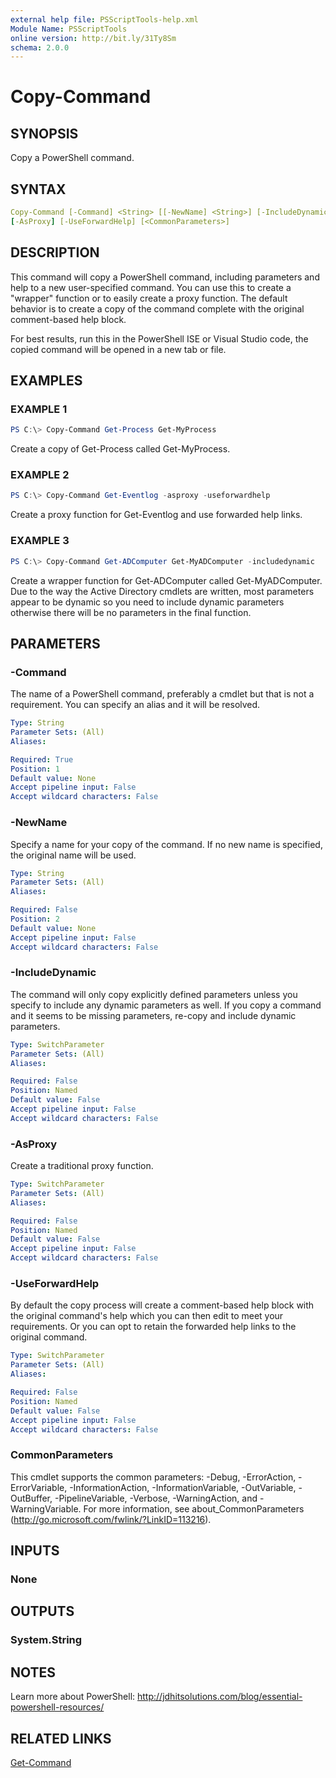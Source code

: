 ```yaml
---
external help file: PSScriptTools-help.xml
Module Name: PSScriptTools
online version: http://bit.ly/31Ty8Sm
schema: 2.0.0
---
```


# Copy-Command

## SYNOPSIS

Copy a PowerShell command.

## SYNTAX

```yaml
Copy-Command [-Command] <String> [[-NewName] <String>] [-IncludeDynamic]
[-AsProxy] [-UseForwardHelp] [<CommonParameters>]
```

## DESCRIPTION

This command will copy a PowerShell command, including parameters and help to a new user-specified command. You can use this to create a "wrapper" function or to easily create a proxy function. The default behavior is to create a copy of the command complete with the original comment-based help block.

For best results, run this in the PowerShell ISE or Visual Studio code, the copied command will be opened in a new tab or file.

## EXAMPLES

### EXAMPLE 1

```powershell
PS C:\> Copy-Command Get-Process Get-MyProcess
```

Create a copy of Get-Process called Get-MyProcess.

### EXAMPLE 2

```powershell
PS C:\> Copy-Command Get-Eventlog -asproxy -useforwardhelp
```

Create a proxy function for Get-Eventlog and use forwarded help links.

### EXAMPLE 3

```powershell
PS C:\> Copy-Command Get-ADComputer Get-MyADComputer -includedynamic
```

Create a wrapper function for Get-ADComputer called Get-MyADComputer. Due to the way the Active Directory cmdlets are written, most parameters appear to be dynamic so you need to include dynamic parameters otherwise there will be no parameters in the final function.

## PARAMETERS

### -Command

The name of a PowerShell command, preferably a cmdlet but that is not a requirement. You can specify an alias and it will be resolved.

```yaml
Type: String
Parameter Sets: (All)
Aliases:

Required: True
Position: 1
Default value: None
Accept pipeline input: False
Accept wildcard characters: False
```

### -NewName

Specify a name for your copy of the command. If no new name is specified, the original name will be used.

```yaml
Type: String
Parameter Sets: (All)
Aliases:

Required: False
Position: 2
Default value: None
Accept pipeline input: False
Accept wildcard characters: False
```

### -IncludeDynamic

The command will only copy explicitly defined parameters unless you specify to include any dynamic parameters as well. If you copy a command and it seems to be missing parameters, re-copy and include dynamic parameters.

```yaml
Type: SwitchParameter
Parameter Sets: (All)
Aliases:

Required: False
Position: Named
Default value: False
Accept pipeline input: False
Accept wildcard characters: False
```

### -AsProxy

Create a traditional proxy function.

```yaml
Type: SwitchParameter
Parameter Sets: (All)
Aliases:

Required: False
Position: Named
Default value: False
Accept pipeline input: False
Accept wildcard characters: False
```

### -UseForwardHelp

By default the copy process will create a comment-based help block with the original command's help which you can then edit to meet your requirements. Or you can opt to retain the forwarded help links to the original command.

```yaml
Type: SwitchParameter
Parameter Sets: (All)
Aliases:

Required: False
Position: Named
Default value: False
Accept pipeline input: False
Accept wildcard characters: False
```

### CommonParameters

This cmdlet supports the common parameters: -Debug, -ErrorAction, -ErrorVariable, -InformationAction, -InformationVariable, -OutVariable, -OutBuffer, -PipelineVariable, -Verbose, -WarningAction, and -WarningVariable. For more information, see about_CommonParameters (http://go.microsoft.com/fwlink/?LinkID=113216).

## INPUTS

### None

## OUTPUTS

### System.String

## NOTES

Learn more about PowerShell: http://jdhitsolutions.com/blog/essential-powershell-resources/

## RELATED LINKS

[Get-Command]()
